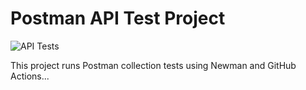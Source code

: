 # Postman API Test Project

![API Tests](https://github.com/marconeiva/postman-api-test/actions/workflows/run-api-tests.yml/badge.svg)

This project runs Postman collection tests using Newman and GitHub Actions...
